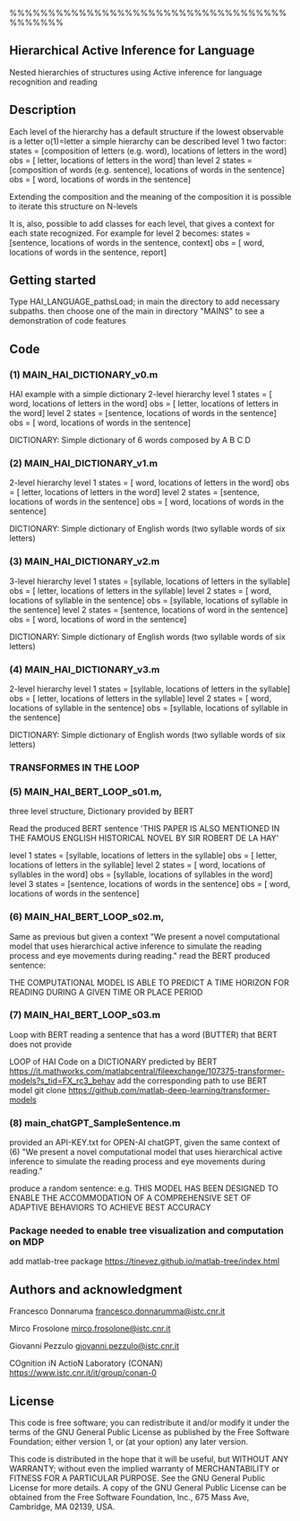 %%%%%%%%%%%%%%%%%%%%%%%%%%%%%%%%%%%%%%%%%%%
## Hierarchical Active Inference for Language
Nested hierarchies of structures using Active inference 
for language recognition and reading 
## Description
Each level of the hierarchy has a default structure if the lowest observable is a letter o(1)=letter  a simple hierarchy can be described
level 1 
two factor:
states  = [composition of letters (e.g. word), locations of letters in the word]
obs     = [ letter,  locations of letters in the word]
than level 2
states  = [composition of words (e.g. sentence), locations of words in the sentence]
obs     = [ word,  locations of words in the sentence]

Extending the composition and the meaning of the composition it is possible to iterate this structure on N-levels

It is, also, possible to add classes for each level, that gives a context for each state recognized.
For example for level 2 becomes:
states  = [sentence, locations of words in the sentence, context]
obs     = [    word, locations of words in the sentence,  report]

## Getting started
Type HAI_LANGUAGE_pathsLoad; in main the directory to add necessary subpaths.
then choose one of the main in directory "MAINS" to see a demonstration of code features

## Code

### (1) MAIN_HAI_DICTIONARY_v0.m
HAI example with a simple dictionary
2-level hierarchy 
level 1 
states  = [    word, locations of letters in the word]
obs     = [  letter, locations of letters in the word]
level 2
states  = [sentence, locations of words in the sentence]
obs     = [    word, locations of words in the sentence]

DICTIONARY: Simple dictionary of 6 words composed by A B C D 

### (2) MAIN_HAI_DICTIONARY_v1.m
2-level hierarchy 
level 1 
states  = [    word, locations of letters in the word]
obs     = [  letter, locations of letters in the word]
level 2
states  = [sentence, locations of words in the sentence]
obs     = [    word, locations of words in the sentence]

DICTIONARY: Simple dictionary of English words (two syllable words of six letters)

### (3) MAIN_HAI_DICTIONARY_v2.m
3-level hierarchy 
level 1 
states  = [syllable, locations of  letters in the syllable]
obs     = [  letter, locations of  letters in the syllable]
level 2
states  = [    word, locations of syllable in the sentence]
obs     = [syllable, locations of syllable in the sentence]
level 2
states  = [sentence, locations of   word   in the sentence]
obs     = [    word, locations of   word   in the sentence]

DICTIONARY: Simple dictionary of English words (two syllable words of six letters)

### (4) MAIN_HAI_DICTIONARY_v3.m
2-level hierarchy 
level 1 
states  = [syllable, locations of  letters in the syllable]
obs     = [  letter, locations of  letters in the syllable]
level 2
states  = [    word, locations of syllable in the sentence]
obs     = [syllable, locations of syllable in the sentence]

DICTIONARY: Simple dictionary of English words (two syllable words of six letters)

### TRANSFORMES IN THE LOOP

### (5) MAIN_HAI_BERT_LOOP_s01.m, 
three level structure, Dictionary provided by BERT

Read the produced BERT sentence 'THIS PAPER IS ALSO MENTIONED IN THE FAMOUS ENGLISH HISTORICAL NOVEL BY SIR ROBERT DE LA HAY'

level 1 
states  = [syllable, locations of letters in the syllable]
obs     = [  letter, locations of letters in the syllable]
level 2
states  = [    word, locations of syllables in the word]
obs     = [syllable, locations of syllables in the word]
level 3
states  = [sentence, locations of words in the sentence]
obs     = [    word, locations of words in the sentence]

### (6) MAIN_HAI_BERT_LOOP_s02.m, 
Same as previous but given a context
"We present a novel computational model that uses hierarchical active inference to simulate the reading process and eye movements during reading." 
read the BERT produced sentence:

THE COMPUTATIONAL MODEL IS ABLE TO PREDICT A TIME HORIZON FOR READING DURING A GIVEN TIME OR PLACE PERIOD


### (7) MAIN_HAI_BERT_LOOP_s03.m

Loop with BERT reading a sentence that has a word (BUTTER) that BERT does not provide


LOOP of HAI Code on a DICTIONARY predicted by BERT
https://it.mathworks.com/matlabcentral/fileexchange/107375-transformer-models?s_tid=FX_rc3_behav
add the corresponding path to use BERT model
git clone https://github.com/matlab-deep-learning/transformer-models 

### (8) main_chatGPT_SampleSentence.m

provided an API-KEY.txt for OPEN-AI chatGPT, given the same context of (6)
"We present a novel computational model that uses hierarchical active inference to simulate the reading process and eye movements during reading." 

produce a random sentence:
e.g. THIS MODEL HAS BEEN DESIGNED TO ENABLE THE ACCOMMODATION OF A COMPREHENSIVE SET OF ADAPTIVE BEHAVIORS TO ACHIEVE BEST ACCURACY

### Package needed to enable tree visualization and computation on MDP
add matlab-tree package 
https://tinevez.github.io/matlab-tree/index.html  

## Authors and acknowledgment
Francesco Donnaruma	francesco.donnarumma@istc.cnr.it

Mirco Frosolone     mirco.frosolone@istc.cnr.it

Giovanni Pezzulo	giovanni.pezzulo@istc.cnr.it

COgnition iN ActioN Laboratory (CONAN)
https://www.istc.cnr.it/it/group/conan-0

## License
This code is free software; you can redistribute it and/or modify
it under the terms of the GNU General Public License as published by
the Free Software Foundation; either version 1, or (at your option)
any later version.

This code is distributed in the hope that it will be useful,
but WITHOUT ANY WARRANTY; without even the implied warranty of
MERCHANTABILITY or FITNESS FOR A PARTICULAR PURPOSE.  See the
GNU General Public License for more details. A copy of the GNU 
General Public License can be obtained from the 
Free Software Foundation, Inc., 675 Mass Ave, Cambridge, MA 02139, USA.
